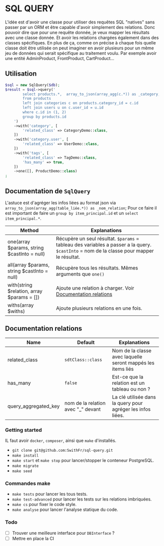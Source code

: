 # SQL QUERY

L'idée est d'avoir une classe pour utiliser des requêtes SQL "natives" sans passer par un ORM et être capable d'avoir
simplement des relations.
Donc pouvoir dire que pour une requête donnée, je veux mapper les résultats avec une classe donnée. Et avoir les
relations chargées également dans des classes spécifiques.
En plus de ça, comme on précise à chaque fois quelle classe doit être utilisée on peut imaginer en avoir plusieurs pour
un même jeu de données qui serait spécifique au traitement voulu.
Par exemple avoir une entité AdminProduct, FrontProduct, CartProduct...

## Utilisation

```php
$sql = new SqlQuery($db);
$result = $sql->query('
        select products.*,  array_to_json(array_agg(c.*)) as _category, array_to_json(array_agg(c.*)) as _category_user
        from products
        left join categories c on products.category_id = c.id
        left join users u on c.user_id = u.id
        where c.id in (1, 2)
        group by products.id
    ')
    ->with('category', [
        'related_class' => CategoryDemo::class,
    ])
    ->with('category.user', [
        'related_class' => UserDemo::class,
    ])
    ->with('tags', [
        'related_class' => TagDemo::class,
        'has_many' => true,
    ])
    ->one([], ProductDemo::class)
;
```
## Documentation de `SqlQuery`

L'astuce est d'agréger les infos liées au format json via `array_to_json(array_agg(table_liée.*)) as _nom_relation`;
Pour ce faire il est important de faire un `group by item_principal.id` et un `select item_principal.*`.

| Method                                      | Explanations                                                                                                                              |
|---------------------------------------------|-------------------------------------------------------------------------------------------------------------------------------------------|
| one(array $params, string $castInto = null) | Récupère un seul résultat. `$params` = tableau des variables a passer a la query. `$castInto` = nom de la classe pour mapper le résultat. |
| all(array $params, string $castInto = null) | Récupère tous les résultats. Mêmes arguments que `one()`                                                                                  |
| with(string $relation, array $params = [])  | Ajoute une relation à charger. Voir [Documentation relations](#documentation-relations)                                                                      |
| withs(array $withs)                         | Ajoute plusieurs relations en une fois.                                                                                                   |

## Documentation relations

| Name                 | Default                            | Explanations                                                |
|----------------------|------------------------------------|-------------------------------------------------------------|
| related_class        | `sdtClass::class`                  | Nom de la classe avec laquelle seront mappés les items liés |
| has_many             | `false`                            | Est-ce que la relation est un tableau ou non ?              |
| query_aggregated_key | nom de la relation avec "_" devant | La clé utilisée dans la query pour agréger les infos liées. |

### Getting started

IL faut avoir `docker`, `composer`, ainsi que `make`  d'installés.

- `git clone git@github.com:SwithFr/sql-query.git`
- `make install`
- `make start` et `make stop` pour lancer/stopper le conteneur PostgreSQL.
- `make migrate`
- `make seed`

### Commandes make

- `make tests` pour lancer les tous tests.
- `make test-advanced` pour lancer les tests sur les relations imbriquées.
- `make cs` pour fixer le code style.
- `make analyse` pour lancer l'analyse statique du code.

### Todo

- [ ] Trouver une meilleure interface pour `DBInterface` ?
- [ ] Mettre en place la CI